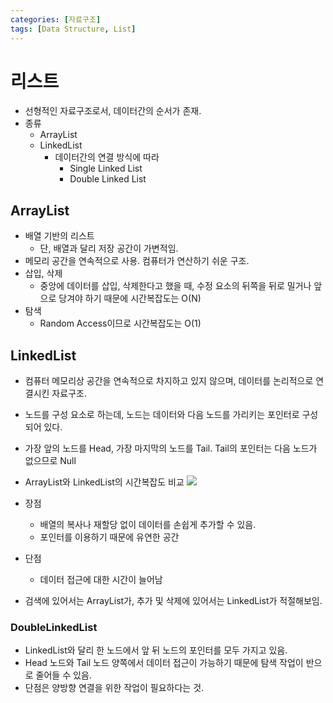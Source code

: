```yaml
---
categories: [자료구조]
tags: [Data Structure, List]
---
```


# 리스트

 - 선형적인 자료구조로서, 데이터간의 순서가 존재.
 - 종류
   - ArrayList
   - LinkedList
     - 데이터간의 연결 방식에 따라 
       - Single Linked List
       - Double Linked List



## ArrayList

 - 배열 기반의 리스트
   - 단, 배열과 달리 저장 공간이 가변적임. 
 - 메모리 공간을 연속적으로 사용. 컴퓨터가 연산하기 쉬운 구조.
 - 삽입, 삭제
   - 중앙에 데이터를 삽입, 삭제한다고 했을 때, 수정 요소의 뒤쪽을 뒤로 밀거나 앞으로 당겨야 하기 때문에 시간복잡도는 O(N)
 - 탐색
   - Random Access이므로 시간복잡도는 O(1)


## LinkedList
 - 컴퓨터 메모리상 공간을 연속적으로 차지하고 있지 않으며, 데이터를 논리적으로 연결시킨 자료구조.
 - 노드를 구성 요소로 하는데, 노드는 데이터와 다음 노드를 가리키는 포인터로 구성되어 있다.
 - 가장 앞의 노드를 Head, 가장 마지막의 노드를 Tail. Tail의 포인터는 다음 노드가 없으므로 Null
 
  - ArrayList와 LinkedList의 시간복잡도 비교
  ![](../../assets/img/LinkedvsArray.png)

 - 장점
   - 배열의 복사나 재할당 없이 데이터를 손쉽게 추가할 수 있음.
   - 포인터를 이용하기 때문에 유연한 공간

 - 단점
   - 데이터 접근에 대한 시간이 늘어남

 - 검색에 있어서는 ArrayList가, 추가 및 삭제에 있어서는 LinkedList가 적절해보임.


### DoubleLinkedList
  - LinkedList와 달리 한 노드에서 앞 뒤 노드의 포인터를 모두 가지고 있음.
  - Head 노드와 Tail 노드 양쪽에서 데이터 접근이 가능하기 때문에 탐색 작업이 반으로 줄어들 수 있음.
  - 단점은 양방향 연결을 위한 작업이 필요하다는 것.

